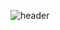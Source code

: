 ![header](https://capsule-render.vercel.app/api?type=soft&color=auto&height=300&section=header&text=nhk9710&fontSize=90)
